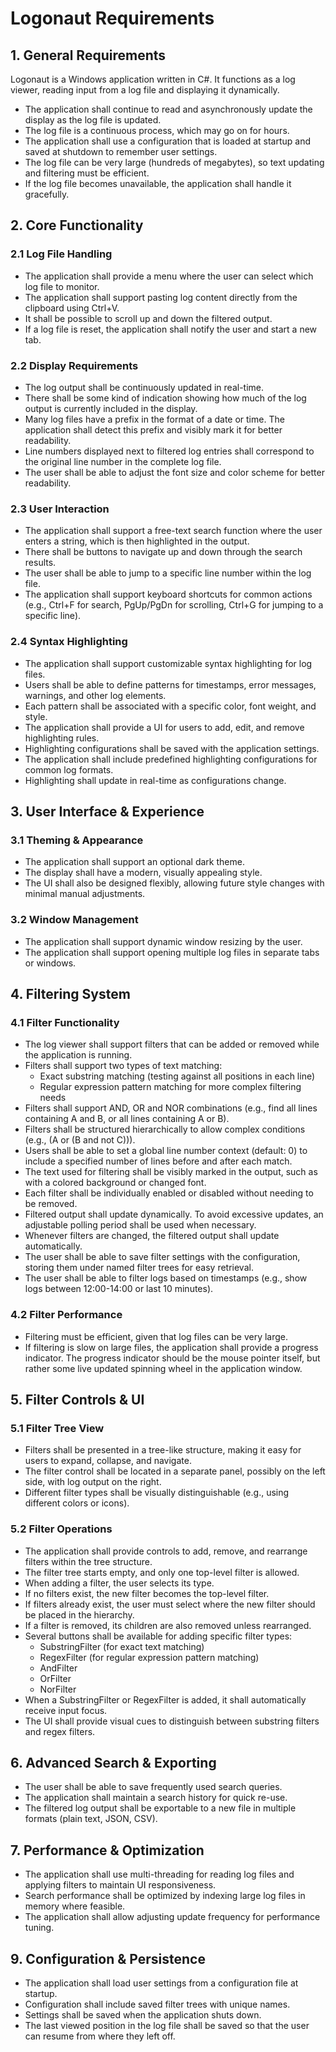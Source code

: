 # Logonaut Requirements

## 1. General Requirements
Logonaut is a Windows application written in C#. It functions as a log viewer, reading input from a log file and displaying it dynamically.

- The application shall continue to read and asynchronously update the display as the log file is updated.
- The log file is a continuous process, which may go on for hours.
- The application shall use a configuration that is loaded at startup and saved at shutdown to remember user settings.
- The log file can be very large (hundreds of megabytes), so text updating and filtering must be efficient.
- If the log file becomes unavailable, the application shall handle it gracefully.

## 2. Core Functionality
### 2.1 Log File Handling
- The application shall provide a menu where the user can select which log file to monitor.
- The application shall support pasting log content directly from the clipboard using Ctrl+V.
- It shall be possible to scroll up and down the filtered output.
- If a log file is reset, the application shall notify the user and start a new tab.

### 2.2 Display Requirements
- The log output shall be continuously updated in real-time.
- There shall be some kind of indication showing how much of the log output is currently included in the display.
- Many log files have a prefix in the format of a date or time. The application shall detect this prefix and visibly mark it for better readability.
- Line numbers displayed next to filtered log entries shall correspond to the original line number in the complete log file.
- The user shall be able to adjust the font size and color scheme for better readability.

### 2.3 User Interaction
- The application shall support a free-text search function where the user enters a string, which is then highlighted in the output.
- There shall be buttons to navigate up and down through the search results.
- The user shall be able to jump to a specific line number within the log file.
- The application shall support keyboard shortcuts for common actions (e.g., Ctrl+F for search, PgUp/PgDn for scrolling, Ctrl+G for jumping to a specific line).

### 2.4 Syntax Highlighting
- The application shall support customizable syntax highlighting for log files.
- Users shall be able to define patterns for timestamps, error messages, warnings, and other log elements.
- Each pattern shall be associated with a specific color, font weight, and style.
- The application shall provide a UI for users to add, edit, and remove highlighting rules.
- Highlighting configurations shall be saved with the application settings.
- The application shall include predefined highlighting configurations for common log formats.
- Highlighting shall update in real-time as configurations change.

## 3. User Interface & Experience
### 3.1 Theming & Appearance
- The application shall support an optional dark theme.
- The display shall have a modern, visually appealing style.
- The UI shall also be designed flexibly, allowing future style changes with minimal manual adjustments.

### 3.2 Window Management
- The application shall support dynamic window resizing by the user.
- The application shall support opening multiple log files in separate tabs or windows.

## 4. Filtering System
### 4.1 Filter Functionality
- The log viewer shall support filters that can be added or removed while the application is running.
- Filters shall support two types of text matching:
  - Exact substring matching (testing against all positions in each line)
  - Regular expression pattern matching for more complex filtering needs
- Filters shall support AND, OR and NOR combinations (e.g., find all lines containing A and B, or all lines containing A or B).
- Filters shall be structured hierarchically to allow complex conditions (e.g., (A or (B and not C))).
- Users shall be able to set a global line number context (default: 0) to include a specified number of lines before and after each match.
- The text used for filtering shall be visibly marked in the output, such as with a colored background or changed font.
- Each filter shall be individually enabled or disabled without needing to be removed.
- Filtered output shall update dynamically. To avoid excessive updates, an adjustable polling period shall be used when necessary.
- Whenever filters are changed, the filtered output shall update automatically.
- The user shall be able to save filter settings with the configuration, storing them under named filter trees for easy retrieval.
- The user shall be able to filter logs based on timestamps (e.g., show logs between 12:00-14:00 or last 10 minutes).

### 4.2 Filter Performance
- Filtering must be efficient, given that log files can be very large.
- If filtering is slow on large files, the application shall provide a progress indicator. The progress indicator should be the mouse pointer itself, but rather some live updated spinning wheel in the application window.

## 5. Filter Controls & UI
### 5.1 Filter Tree View
- Filters shall be presented in a tree-like structure, making it easy for users to expand, collapse, and navigate.
- The filter control shall be located in a separate panel, possibly on the left side, with log output on the right.
- Different filter types shall be visually distinguishable (e.g., using different colors or icons).

### 5.2 Filter Operations
- The application shall provide controls to add, remove, and rearrange filters within the tree structure.
- The filter tree starts empty, and only one top-level filter is allowed.
- When adding a filter, the user selects its type.
- If no filters exist, the new filter becomes the top-level filter.
- If filters already exist, the user must select where the new filter should be placed in the hierarchy.
- If a filter is removed, its children are also removed unless rearranged.
- Several buttons shall be available for adding specific filter types:
  - SubstringFilter (for exact text matching)
  - RegexFilter (for regular expression pattern matching)
  - AndFilter
  - OrFilter
  - NorFilter
- When a SubstringFilter or RegexFilter is added, it shall automatically receive input focus.
- The UI shall provide visual cues to distinguish between substring filters and regex filters.

## 6. Advanced Search & Exporting
- The user shall be able to save frequently used search queries.
- The application shall maintain a search history for quick re-use.
- The filtered log output shall be exportable to a new file in multiple formats (plain text, JSON, CSV).

## 7. Performance & Optimization
- The application shall use multi-threading for reading log files and applying filters to maintain UI responsiveness.
- Search performance shall be optimized by indexing large log files in memory where feasible.
- The application shall allow adjusting update frequency for performance tuning.

## 9. Configuration & Persistence
- The application shall load user settings from a configuration file at startup.
- Configuration shall include saved filter trees with unique names.
- Settings shall be saved when the application shuts down.
- The last viewed position in the log file shall be saved so that the user can resume from where they left off.